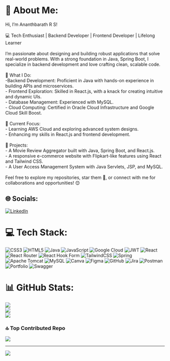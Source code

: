 # 💫 About Me:
Hi, I’m Ananthbarath R S!<br><br>💻 Tech Enthusiast | Backend Developer | Frontend Developer | Lifelong Learner<br><br>I’m passionate about designing and building robust applications that solve real-world problems. With a strong foundation in Java, Spring Boot, I specialize in backend development and love crafting clean, scalable code.<br><br>🌟 What I Do:<br>-Backend Development: Proficient in Java with hands-on experience in building APIs and microservices.<br>- Frontend Exploration: Skilled in React.js, with a knack for creating intuitive and dynamic UIs.<br>- Database Management: Experienced with MySQL.<br>- Cloud Computing: Certified in Oracle Cloud Infrastructure and Google Cloud Skill Boost.<br><br>🎯 Current Focus:<br>- Learning AWS Cloud and exploring advanced system designs.<br>- Enhancing my skills in React.js and frontend development.<br><br>🚀 Projects:<br>- A Movie Review Aggregator built with Java, Spring Boot, and React.js.<br>- A responsive e-commerce website with Flipkart-like features using React and Tailwind CSS.<br>- A User Access Management System with Java Servlets, JSP, and MySQL.<br><br>Feel free to explore my repositories, star them 🌟, or connect with me for collaborations and opportunities! 😊


## 🌐 Socials:
[![LinkedIn](https://img.shields.io/badge/LinkedIn-%230077B5.svg?logo=linkedin&logoColor=white)](https://linkedin.com/in/https://www.linkedin.com/in/ananthbarath-r-s-977ba522b/) 

# 💻 Tech Stack:
![CSS3](https://img.shields.io/badge/css3-%231572B6.svg?style=plastic&logo=css3&logoColor=white) ![HTML5](https://img.shields.io/badge/html5-%23E34F26.svg?style=plastic&logo=html5&logoColor=white) ![Java](https://img.shields.io/badge/java-%23ED8B00.svg?style=plastic&logo=openjdk&logoColor=white) ![JavaScript](https://img.shields.io/badge/javascript-%23323330.svg?style=plastic&logo=javascript&logoColor=%23F7DF1E) ![Google Cloud](https://img.shields.io/badge/GoogleCloud-%234285F4.svg?style=plastic&logo=google-cloud&logoColor=white) ![JWT](https://img.shields.io/badge/JWT-black?style=plastic&logo=JSON%20web%20tokens) ![React](https://img.shields.io/badge/react-%2320232a.svg?style=plastic&logo=react&logoColor=%2361DAFB) ![React Router](https://img.shields.io/badge/React_Router-CA4245?style=plastic&logo=react-router&logoColor=white) ![React Hook Form](https://img.shields.io/badge/React%20Hook%20Form-%23EC5990.svg?style=plastic&logo=reacthookform&logoColor=white) ![TailwindCSS](https://img.shields.io/badge/tailwindcss-%2338B2AC.svg?style=plastic&logo=tailwind-css&logoColor=white) ![Spring](https://img.shields.io/badge/spring-%236DB33F.svg?style=plastic&logo=spring&logoColor=white) ![Apache Tomcat](https://img.shields.io/badge/apache%20tomcat-%23F8DC75.svg?style=plastic&logo=apache-tomcat&logoColor=black) ![MySQL](https://img.shields.io/badge/mysql-4479A1.svg?style=plastic&logo=mysql&logoColor=white) ![Canva](https://img.shields.io/badge/Canva-%2300C4CC.svg?style=plastic&logo=Canva&logoColor=white) ![Figma](https://img.shields.io/badge/figma-%23F24E1E.svg?style=plastic&logo=figma&logoColor=white) ![GitHub](https://img.shields.io/badge/github-%23121011.svg?style=plastic&logo=github&logoColor=white) ![Jira](https://img.shields.io/badge/jira-%230A0FFF.svg?style=plastic&logo=jira&logoColor=white) ![Postman](https://img.shields.io/badge/Postman-FF6C37?style=plastic&logo=postman&logoColor=white) ![Portfolio](https://img.shields.io/badge/Portfolio-%23000000.svg?style=plastic&logo=firefox&logoColor=#FF7139) ![Swagger](https://img.shields.io/badge/-Swagger-%23Clojure?style=plastic&logo=swagger&logoColor=white)
# 📊 GitHub Stats:
![](https://github-readme-stats.vercel.app/api?username=Ananthbarath&theme=algolia&hide_border=false&include_all_commits=true&count_private=false)<br/>
![](https://github-readme-streak-stats.herokuapp.com/?user=Ananthbarath&theme=algolia&hide_border=false)<br/>
![](https://github-readme-stats.vercel.app/api/top-langs/?username=Ananthbarath&theme=algolia&hide_border=false&include_all_commits=true&count_private=false&layout=compact)

### 🔝 Top Contributed Repo
![](https://github-contributor-stats.vercel.app/api?username=Ananthbarath&limit=5&theme=algolia&combine_all_yearly_contributions=true)

---
[![](https://visitcount.itsvg.in/api?id=Ananthbarath&icon=0&color=1)](https://visitcount.itsvg.in)

<!-- Proudly created with GPRM ( https://gprm.itsvg.in ) -->
